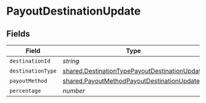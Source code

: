 # PayoutDestinationUpdate


## Fields

| Field                                                                                                                 | Type                                                                                                                  | Required                                                                                                              | Description                                                                                                           |
| --------------------------------------------------------------------------------------------------------------------- | --------------------------------------------------------------------------------------------------------------------- | --------------------------------------------------------------------------------------------------------------------- | --------------------------------------------------------------------------------------------------------------------- |
| `destinationId`                                                                                                       | *string*                                                                                                              | :heavy_minus_sign:                                                                                                    | N/A                                                                                                                   |
| `destinationType`                                                                                                     | [shared.DestinationTypePayoutDestinationUpdate](../../../sdk/models/shared/destinationtypepayoutdestinationupdate.md) | :heavy_minus_sign:                                                                                                    | N/A                                                                                                                   |
| `payoutMethod`                                                                                                        | [shared.PayoutMethodPayoutDestinationUpdate](../../../sdk/models/shared/payoutmethodpayoutdestinationupdate.md)       | :heavy_minus_sign:                                                                                                    | N/A                                                                                                                   |
| `percentage`                                                                                                          | *number*                                                                                                              | :heavy_minus_sign:                                                                                                    | N/A                                                                                                                   |
